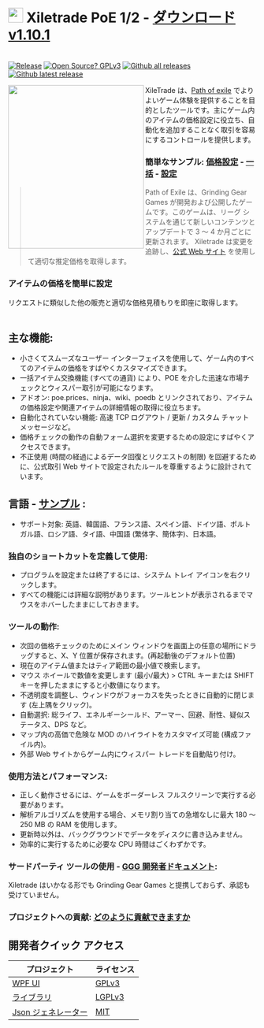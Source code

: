 # <img src="https://i.imgur.com/dhWQgtY.png" width="30" height="30"> Xiletrade PoE 1/2 - [ダウンロード v1.10.1](https://github.com/maxensas/xiletrade/releases/download/1.10.1/Xiletrade_win-x64.7z)  

[<img width="20" height="15" src="https://user-images.githubusercontent.com/62154281/104107842-feae5080-52bf-11eb-8e8f-d8827f1f0334.png">](https://github.com/maxensas/xiletrade)
[<img width="20" height="15" src="https://user-images.githubusercontent.com/62154281/104107838-fd7d2380-52bf-11eb-8d47-f949fd7a3b58.png">](https://github.com/maxensas/xiletrade/blob/master/readme/README.kr.md)
[<img width="20" height="15" src="https://user-images.githubusercontent.com/62154281/104107835-fd7d2380-52bf-11eb-8e08-614b2610eca4.png">](https://github.com/maxensas/xiletrade/blob/master/readme/README.fr.md)
[<img width="20" height="15" src="https://user-images.githubusercontent.com/62154281/104107839-fe15ba00-52bf-11eb-807e-25088a595f33.png">](https://github.com/maxensas/xiletrade/blob/master/readme/README.es.md)
[<img width="20" height="15" src="https://user-images.githubusercontent.com/62154281/104107836-fd7d2380-52bf-11eb-8ba2-bcdc04dab8b9.png">](https://github.com/maxensas/xiletrade/blob/master/readme/README.de.md)
[<img width="20" height="15" src="https://user-images.githubusercontent.com/62154281/104107833-fce48d00-52bf-11eb-896a-c5671965cb51.png">](https://github.com/maxensas/xiletrade/blob/master/readme/README.pt.md)
[<img width="20" height="15" src="https://user-images.githubusercontent.com/62154281/104107837-fd7d2380-52bf-11eb-8df0-091c9d9cc05a.png">](https://github.com/maxensas/xiletrade/blob/master/readme/README.ru.md)
[<img width="20" height="15" src="https://user-images.githubusercontent.com/62154281/104107841-feae5080-52bf-11eb-8ca7-1f402cbf6e5e.png">](https://github.com/maxensas/xiletrade/blob/master/readme/README.th.md)
[<img width="20" height="15" src="https://user-images.githubusercontent.com/62154281/104107840-fe15ba00-52bf-11eb-939e-d98bba60877d.png">](https://github.com/maxensas/xiletrade/blob/master/readme/README.tw.md)
[<img width="20" height="15" src="https://user-images.githubusercontent.com/62154281/104107834-fce48d00-52bf-11eb-8902-02d5a6d457c8.png">](https://github.com/maxensas/xiletrade/blob/master/readme/README.cn.md)
[<img width="20" height="15" src="https://user-images.githubusercontent.com/62154281/222918792-06b9c888-bb96-40af-a27c-68b664fe60b5.png">](https://github.com/maxensas/xiletrade/blob/master/readme/README.jp.md)<br>
[![Release](https://img.shields.io/github/release/maxensas/xiletrade.svg)](https://github.com/maxensas/xiletrade/releases/) 
[![Open Source? GPLv3](https://badgen.net/badge/Open%20Source%20%3F/GPLv3/green?icon=github)](https://github.com/maxensas/xiletrade/tree/master/src)
[![Github all releases](https://img.shields.io/github/downloads/maxensas/xiletrade/total.svg)](https://GitHub.com/maxensas/xiletrade/releases/) [![Github latest release](https://img.shields.io/github/downloads/maxensas/xiletrade/latest/total.svg)](https://GitHub.com/maxensas/xiletrade/releases/)


<img align="left" width="275" height="332" src="https://user-images.githubusercontent.com/62154281/120824737-04e7e680-c559-11eb-9ef7-1c29038ca131.png">

XileTrade は、[Path of exile](https://jp.pathofexile.com/) でよりよいゲーム体験を提供することを目的としたツールです。主にゲーム内のアイテムの価格設定に役立ち、自動化を追加することなく取引を容易にするコントロールを提供します。
### 簡単なサンプル: [価格設定](https://youtu.be/4mP3uOsr8oc) - [一括](https://youtu.be/6yuLZXTho-A) - [設定](https://youtu.be/libdIjrNM-8 )<br>
>Path of Exile は、Grinding Gear Games が開発および公開したゲームです。このゲームは、リーグ システムを通じて新しいコンテンツとアップデートで 3 ～ 4 か月ごとに更新されます。
>Xiletrade は変更を追跡し、[公式 Web サイト](https://jp.pathofexile.com/trade/) を使用して適切な推定価格を取得します。
### アイテムの価格を簡単に設定
リクエストに類似した他の販売と適切な価格見積もりを即座に取得します。<br><br>

## 主な機能:
* 小さくてスムーズなユーザー インターフェイスを使用して、ゲーム内のすべてのアイテムの価格をすばやくカスタマイズできます。
* 一括アイテム交換機能 (すべての通貨) により、POE を介した迅速な市場チェックとウィスパー取引が可能になります。
* アドオン: poe.prices、ninja、wiki、poedb とリンクされており、アイテムの価格設定や関連アイテムの詳細情報の取得に役立ちます。
* 自動化されていない機能: 高速 TCP ログアウト / 更新 / カスタム チャット メッセージなど。
* 価格チェックの動作の自動フォーム選択を変更するための設定にすばやくアクセスできます。
* 不正使用 (時間の経過によるデータ回復とリクエストの制限) を回避するために、公式取引 Web サイトで設定されたルールを尊重するように設計されています。

## 言語 - [サンプル](https://github.com/maxensas/xiletrade/blob/master/LANGUAGES.md) :
* サポート対象: 英語、韓国語、フランス語、スペイン語、ドイツ語、ポルトガル語、ロシア語、タイ語、中国語 (繁体字、簡体字)、日本語。

### 独自のショートカットを定義して使用:
* プログラムを設定または終了するには、システム トレイ アイコンを右クリックします。
* すべての機能には詳細な説明があります。ツールヒントが表示されるまでマウスをホバーしたままにしておきます。

### ツールの動作:
* 次回の価格チェックのためにメイン ウィンドウを画面上の任意の場所にドラッグすると、X、Y 位置が保存されます。(再起動後のデフォルト位置)
* 現在のアイテム値またはティア範囲の最小値で検索します。
* マウス ホイールで数値を変更します (最小/最大) > CTRL キーまたは SHIFT キーを押したままにすると小数値になります。
* 不透明度を調整し、ウィンドウがフォーカスを失ったときに自動的に閉じます (左上隅をクリック)。
* 自動選択: 総ライフ、エネルギーシールド、アーマー、回避、耐性、疑似ステータス、DPS など。
* マップ内の高価で危険な MOD のハイライトをカスタマイズ可能 (構成ファイル内)。
* 外部 Web サイトからゲーム内にウィスパー トレードを自動貼り付け。

### 使用方法とパフォーマンス:
* 正しく動作させるには、ゲームをボーダーレス フルスクリーンで実行する必要があります。
* 解析アルゴリズムを使用する場合、メモリ割り当ての急増なしに最大 180 ～ 250 MB の RAM を使用します。
* 更新時以外は、バックグラウンドでデータをディスクに書き込みません。
* 効率的に実行するために必要な CPU 時間はごくわずかです。

### サードパーティ ツールの使用 - [GGG 開発者ドキュメント](https://www.pathofexile.com/developer/docs/index#policy):
Xiletrade はいかなる形でも Grinding Gear Games と提携しておらず、承認も受けていません。<br>

### プロジェクトへの貢献: [どのように貢献できますか](https://github.com/maxensas/xiletrade/blob/master/CONTRIBUTING.md)

## 開発者クイック アクセス
| プロジェクト | ライセンス |
|---------|---------|
| [WPF UI](https://github.com/maxensas/xiletrade/tree/master/src/Xiletrade) | [GPLv3](https://github.com/maxensas/xiletrade/blob/master/licenses/LICENSE_Xiletrade) |
| [ライブラリ](https://github.com/maxensas/xiletrade/tree/master/src/Xiletrade.Library) | [LGPLv3](https://github.com/maxensas/xiletrade/blob/master/licenses/LICENSE_XiletradeLibrary) |
| [Json ジェネレーター](https://github.com/maxensas/xiletrade/tree/master/src/Xiletrade.Json) | [MIT](https://github.com/maxensas/xiletrade/blob/master/licenses/LICENSE_XiletradeJson) |